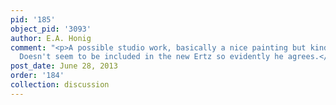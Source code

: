 ```yaml
---
pid: '185'
object_pid: '3093'
author: E.A. Honig
comment: "<p>A possible studio work, basically a nice painting but kind of inconsistent.
  Doesn't seem to be included in the new Ertz so evidently he agrees.</p>"
post_date: June 28, 2013
order: '184'
collection: discussion
---
```


